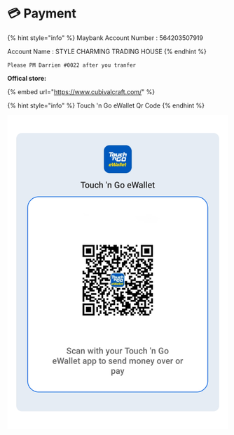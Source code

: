 # 💳 Payment



{% hint style="info" %}
Maybank Account Number : 564203507919&#x20;

Account Name : STYLE CHARMING TRADING HOUSE
{% endhint %}

```
Please PM Darrien #0022 after you tranfer 
```

**Offical store:**

{% embed url="https://www.cubivalcraft.com/" %}

{% hint style="info" %}
Touch 'n Go eWallet Qr Code&#x20;
{% endhint %}

![](<.gitbook/assets/image (102).png>)

